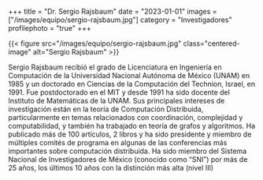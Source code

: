 +++
title = "Dr. Sergio Rajsbaum"
date = "2023-01-01"
images = ["/images/equipo/sergio-rajsbaum.jpg"]
category = "Investigadores"
profilephoto = "true"
+++

{{< figure src="/images/equipo/sergio-rajsbaum.jpg" class="centered-image" alt="Sergio Rajsbaum" >}}

Sergio Rajsbaum recibió el grado de  Licenciatura en Ingeniería en Computación de la Universidad Nacional Autónoma de México (UNAM) en 1985 y un doctorado en Ciencias de la Computación del Technion, Israel, en 1991. Fue postdoctorado en el MIT y desde 1991 ha sido docente del Instituto de Matemáticas de la UNAM. Sus principales intereses de investigación están en la teoría de Computación Distribuida, particularmente en temas relacionados con coordinación, complejidad y computabilidad, y también ha trabajado en teoría de grafos y algoritmos. Ha publicado más de 100 artículos, 2 libros y ha sido presidente y miembro de múltiples comités de programa en algunas de las conferencias más importantes sobre computación distribuida. Ha sido miembro del Sistema Nacional de Investigadores de México (conocido como “SNI”) por más de 25 años, los últimos 10 años con la distinción más alta (nivel III)
